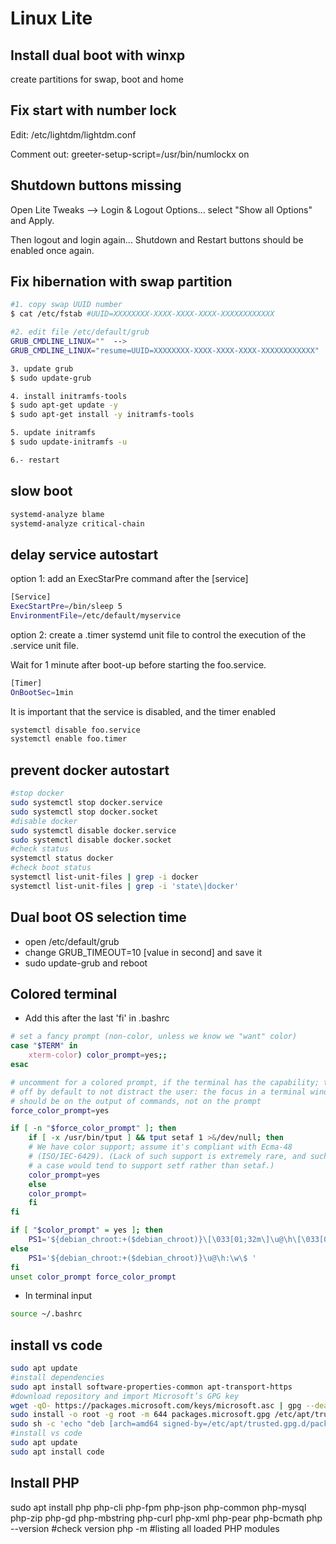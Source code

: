 # Linux Lite

## Install dual boot with winxp
create partitions for swap, boot and home

## Fix start with number lock
Edit: /etc/lightdm/lightdm.conf

Comment out: greeter-setup-script=/usr/bin/numlockx on

## Shutdown buttons missing
Open Lite Tweaks --> Login & Logout Options... select "Show all Options" and Apply. 

Then logout and login again... Shutdown and Restart buttons should be enabled once again.

## Fix hibernation with swap partition
```bash
#1. copy swap UUID number
$ cat /etc/fstab #UUID=XXXXXXXX-XXXX-XXXX-XXXX-XXXXXXXXXXXX

#2. edit file /etc/default/grub
GRUB_CMDLINE_LINUX=""  -->
GRUB_CMDLINE_LINUX="resume=UUID=XXXXXXXX-XXXX-XXXX-XXXX-XXXXXXXXXXXX"

3. update grub
$ sudo update-grub

4. install initramfs-tools
$ sudo apt-get update -y
$ sudo apt-get install -y initramfs-tools

5. update initramfs
$ sudo update-initramfs -u

6.- restart
```

## slow boot
```bash
systemd-analyze blame
systemd-analyze critical-chain
```

## delay service autostart
option 1: add an ExecStarPre command after the [service]
```bash
[Service]
ExecStartPre=/bin/sleep 5
EnvironmentFile=/etc/default/myservice
```

option 2: create a .timer systemd unit file to control the execution of the .service unit file. 

Wait for 1 minute after boot-up before starting the foo.service. 
```bash
[Timer]
OnBootSec=1min
```
It is important that the service is disabled, and the timer enabled
```bash
systemctl disable foo.service
systemctl enable foo.timer
```

## prevent docker autostart
```bash
#stop docker
sudo systemctl stop docker.service
sudo systemctl stop docker.socket
#disable docker
sudo systemctl disable docker.service
sudo systemctl disable docker.socket
#check status
systemctl status docker
#check boot status
systemctl list-unit-files | grep -i docker
systemctl list-unit-files | grep -i 'state\|docker'
```

## Dual boot OS selection time
  * open /etc/default/grub
  * change GRUB_TIMEOUT=10 [value in second] and save it
  * sudo update-grub and reboot

## Colored terminal
  * Add this after the last 'fi' in .bashrc
```bash
# set a fancy prompt (non-color, unless we know we "want" color)
case "$TERM" in
    xterm-color) color_prompt=yes;;
esac

# uncomment for a colored prompt, if the terminal has the capability; turned
# off by default to not distract the user: the focus in a terminal window
# should be on the output of commands, not on the prompt
force_color_prompt=yes

if [ -n "$force_color_prompt" ]; then
    if [ -x /usr/bin/tput ] && tput setaf 1 >&/dev/null; then
    # We have color support; assume it's compliant with Ecma-48
    # (ISO/IEC-6429). (Lack of such support is extremely rare, and such
    # a case would tend to support setf rather than setaf.)
    color_prompt=yes
    else
    color_prompt=
    fi
fi

if [ "$color_prompt" = yes ]; then
    PS1='${debian_chroot:+($debian_chroot)}\[\033[01;32m\]\u@\h\[\033[00m\]:\[\033[01;34m\]\w\[\033[00m\]\$ '
else
    PS1='${debian_chroot:+($debian_chroot)}\u@\h:\w\$ '
fi
unset color_prompt force_color_prompt
```
  * In terminal input
```bash
source ~/.bashrc
```

## install vs code
```bash
sudo apt update
#install dependencies
sudo apt install software-properties-common apt-transport-https
#download repository and import Microsoft’s GPG key
wget -qO- https://packages.microsoft.com/keys/microsoft.asc | gpg --dearmor > packages.microsoft.gpg
sudo install -o root -g root -m 644 packages.microsoft.gpg /etc/apt/trusted.gpg.d/
sudo sh -c 'echo "deb [arch=amd64 signed-by=/etc/apt/trusted.gpg.d/packages.microsoft.gpg] https://packages.microsoft.com/repos/vscode stable main" > /etc/apt/sources.list.d/vscode.list'
#install vs code
sudo apt update
sudo apt install code
```

## Install PHP
sudo apt install php php-cli php-fpm php-json php-common php-mysql php-zip php-gd php-mbstring php-curl php-xml php-pear php-bcmath
php --version #check version
php -m #listing all loaded PHP modules

